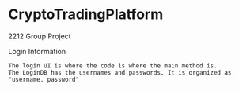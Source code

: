 # CryptoTradingPlatform
2212 Group Project

Login Information

	The login UI is where the code is where the main method is.
	The LoginDB has the usernames and passwords. It is organized as "username, password"
